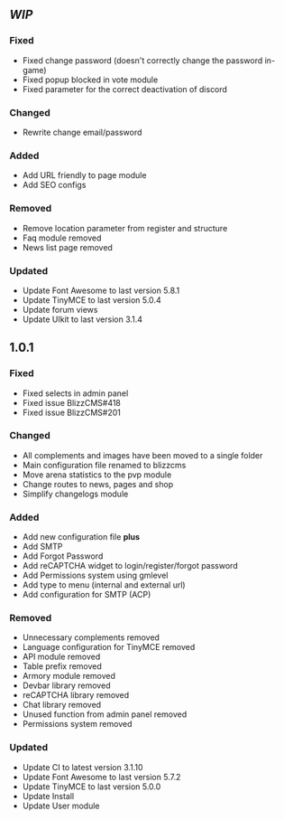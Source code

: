 ## _WIP_

### Fixed

- Fixed change password (doesn't correctly change the 
password in-game)
- Fixed popup blocked in vote module
- Fixed parameter for the correct deactivation of discord

### Changed

- Rewrite change email/password

### Added

- Add URL friendly to page module
- Add SEO configs

### Removed

- Remove location parameter from register and structure
- Faq module removed
- News list page removed

### Updated

- Update Font Awesome to last version 5.8.1
- Update TinyMCE to last version 5.0.4
- Update forum views
- Update UIkit to last version 3.1.4

## 1.0.1

### Fixed

- Fixed selects in admin panel
- Fixed issue BlizzCMS#418
- Fixed issue BlizzCMS#201

### Changed

- All complements and images have been moved to a single folder
- Main configuration file renamed to blizzcms
- Move arena statistics to the pvp module
- Change routes to news, pages and shop
- Simplify changelogs module

### Added

- Add new configuration file **plus**
- Add SMTP
- Add Forgot Password
- Add reCAPTCHA widget to login/register/forgot password
- Add Permissions system using gmlevel
- Add type to menu (internal and external url)
- Add configuration for SMTP (ACP)

### Removed

- Unnecessary complements removed
- Language configuration for TinyMCE removed
- API module removed
- Table prefix removed
- Armory module removed
- Devbar library removed
- reCAPTCHA library removed
- Chat library removed
- Unused function from admin panel removed
- Permissions system removed

### Updated

- Update CI to latest version 3.1.10
- Update Font Awesome to last version 5.7.2
- Update TinyMCE to last version 5.0.0
- Update Install
- Update User module
